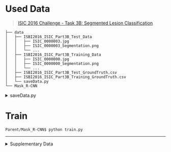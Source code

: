 # Used Data

> [ISIC 2016 Challenge - Task 3B: Segmented Lesion Classification](https://challenge.isic-archive.com/landing/2016/41/)

```shell
├── data
│   ├── ISBI2016_ISIC_Part3B_Test_Data
│   │   ├── ISIC_0000003.jpg
│   │   ├── ISIC_0000003_Segmentation.png
│   │   └── ...
│   ├── ISBI2016_ISIC_Part3B_Training_Data
│   │   ├── ISIC_0000000.jpg
│   │   ├── ISIC_0000000_Segmentation.png
│   │   └── ...
│   ├── ISBI2016_ISIC_Part3B_Test_GroundTruth.csv
│   ├── ISBI2016_ISIC_Part3B_Training_GroundTruth.csv
│   └── saveData.py
└── Mask_R-CNN
```

<details>
<summary>
saveData.py
</summary>

</br>

```python
import os
import shutil

import cv2
import pandas as pd


def initializeData(DataStoreName):
    tmp = os.getcwd()
    if DataStoreName in os.listdir():
        shutil.rmtree(DataStoreName)
    os.mkdir(DataStoreName)
    os.chdir(DataStoreName)
    os.mkdir('images')
    os.mkdir('masks')
    os.chdir(tmp)
    return (tmp + '/' + DataStoreName + '/' + 'images/', tmp + '/' + DataStoreName + '/' + 'masks/')

def saveData(target, ImgDir, MaskDir, label):
    # Make Target Data: IMG
    shutil.copy(target, ImgDir + target)
    # Make Target Data: Mask (GT)
    mask = cv2.imread(target.replace('.jpg', '_Segmentation.png'), cv2.IMREAD_UNCHANGED)
    mask[mask == 255] = label
    cv2.imwrite(MaskDir + target.replace('jpg', 'png'), mask)

if __name__ == "__main__":
    ImgDir, MaskDir = initializeData('TrainingData')
    target = 'ISBI2016_ISIC_Part3B_Training_Data'
    GT = pd.read_csv(target.replace('Data', 'GroundTruth.csv'), header=None, index_col=0)
    enc = {}
    for i, j in enumerate(GT[1].unique()):
        enc[j] = i + 1
    print('='*10, enc, '='*10)

    os.chdir(target)
    for tmp in os.listdir():
        if (not ('_Segmentation' in tmp)) and ('.jpg' in tmp):
            saveData(tmp, ImgDir, MaskDir, enc[GT.loc[tmp[:-4], 1]])

    os.chdir('..')
    ImgDir, MaskDir = initializeData('TestData')
    target = 'ISBI2016_ISIC_Part3B_Test_Data'
    GT = pd.read_csv(target.replace('Data', 'GroundTruth.csv'), header=None, index_col=0)
    enc = {}
    for i, j in enumerate(GT[1].unique()):
        enc[j] = i + 1
    print('='*10, enc, '='*10)

    os.chdir(target)
    for tmp in os.listdir():
        if (not ('_Segmentation' in tmp)) and ('.jpg' in tmp):
            saveData(tmp, ImgDir, MaskDir, enc[GT.loc[tmp[:-4], 1]])
```

</details>

# Train

```shell
Parent/Mask_R-CNN$ python train.py
```

---

<details>
<summary>
Supplementary Data
</summary>

</br>

<details>
<summary>
Mask R-CNN?
</summary>

</br>

Mask R-CNN은 Faster R-CNN에 Segmentation 네트워크를 추가한 딥러닝 알고리즘으로, 객체 검출 (Object detection)과 분할을 모두 수행할 수 있습니다.

기존 Faster R-CNN은 RPN (Region Proposal Network)을 사용하여 객체의 경계 상자 (Bounding box)를 추출하고, 추출된 경계 상자를 입력으로 사용하여 객체 인식을 수행합니다. 이러한 방식은 객체의 위치와 클래스 정보를 검출할 수 있지만, 객체 내부의 픽셀-레벨 Segmentation 정보는 제공하지 않습니다.

Mask R-CNN은 Faster R-CNN의 RPN 뿐만 아니라, RoIAlign (Rectangle of Interest Alignment)을 사용하여 추출된 경계 상자 내부의 픽셀-레벨 Segmentation 정보를 추출할 수 있는 분할 네트워크를 추가합니다. 이를 통해, 객체 검출과 동시에 객체 내부의 픽셀-레벨 Segmentation 정보를 추출할 수 있습니다.

또한, Mask R-CNN은 이를 위해 Faster R-CNN과 함께 사용되는 합성곱 신경망 (Convolutional Neural Network)을 미세 조정 (Fine-tuning)하여 분할 네트워크의 성능을 최적화합니다.

Mask R-CNN은 객체 검출과 분할 작업에서 매우 강력한 성능을 보여주며, COCO (Common Objects in Context) 데이터셋에서 현재 가장 높은 정확도를 보이고 있습니다. 따라서, 객체 검출과 분할이 모두 필요한 다양한 응용 분야에서 활용되고 있습니다.

</details>

<details>
<summary>
Mask R-CNN vs. YOLO Segmentation
</summary>

</br>

Mask R-CNN은 정확한 객체 위치 검출과 객체의 픽셀-레벨 인식을 모두 수행할 수 있는 Segmentation 네트워크를 추가한 것입니다. 따라서 Mask R-CNN은 객체 검출 및 분할 작업에서 매우 강력한 성능을 보여줍니다.

반면, YOLO Segmentation은 객체 인식에 대한 빠른 실행 속도를 중점으로 둔다는 점에서 Mask R-CNN과 차이가 있습니다. YOLO Segmentation은 이미지를 여러 그리드 셀로 분할하고, 각 그리드 셀에 대한 객체의 확률, 위치 및 클래스 정보를 동시에 예측합니다. 이는 매우 빠른 속도로 객체 인식을 수행할 수 있도록 합니다.

그러나 정확도 측면에서는 Mask R-CNN이 YOLO Segmentation보다 우수한 성능을 보입니다. Mask R-CNN은 객체 검출과 분할을 모두 수행하기 때문에 더 정확한 객체 인식이 가능합니다.

따라서, 객체 인식의 속도와 정확도 모두가 중요한 경우에는 Mask R-CNN보다 YOLO Segmentation이 더 적합합니다. 하지만, 정확도가 높은 객체 검출 및 분할이 필요한 경우에는 Mask R-CNN이 더 나은 선택일 수 있습니다.

</details>

<details>
<summary>
Non-Maximum Suppression (NMS)
</summary>

</br>

> 객체 검출에서 중복된 바운딩 박스를 제거하는 기술

객체 검출 모델은 이미지에서 여러 개의 바운딩 박스를 출력할 수 있습니다. 이 때, 하나의 객체를 여러 개의 바운딩 박스로 감지하는 경우가 발생할 수 있습니다. 이러한 중복된 바운딩 박스를 제거하기 위해 NMS 기술이 사용됩니다.

NMS는 다음과 같은 절차로 동작합니다.

1. 모든 바운딩 박스들을 클래스별로 정렬합니다.
2. 가장 높은 confidence 값을 가진 바운딩 박스를 선택합니다.
3. 다른 모든 바운딩 박스와 IoU (Intersection over Union)를 계산합니다.
4. IoU가 미리 설정된 임계값 (threshold)보다 큰 바운딩 박스들을 제거합니다.
5. 남은 바운딩 박스들에 대해 위의 과정을 반복합니다.

</details>

<details>
<summary>
Reference
</summary>

</br>

1. [PyTorch](https://tutorials.pytorch.kr/intermediate/torchvision_tutorial.html)
2. [pytorch-mask-rcnn](https://github.com/multimodallearning/pytorch-mask-rcnn)
3. [Detectron2](https://github.com/facebookresearch/detectron2)
   + [Train MaskRCNN on custom dataset with Detectron2 in 4 steps](https://towardsdatascience.com/train-maskrcnn-on-custom-dataset-with-detectron2-in-4-steps-5887a6aa135d)

</details>
</details>